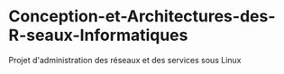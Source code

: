 # Conception-et-Architectures-des-R-seaux-Informatiques
Projet d'administration des réseaux et des services sous Linux 
